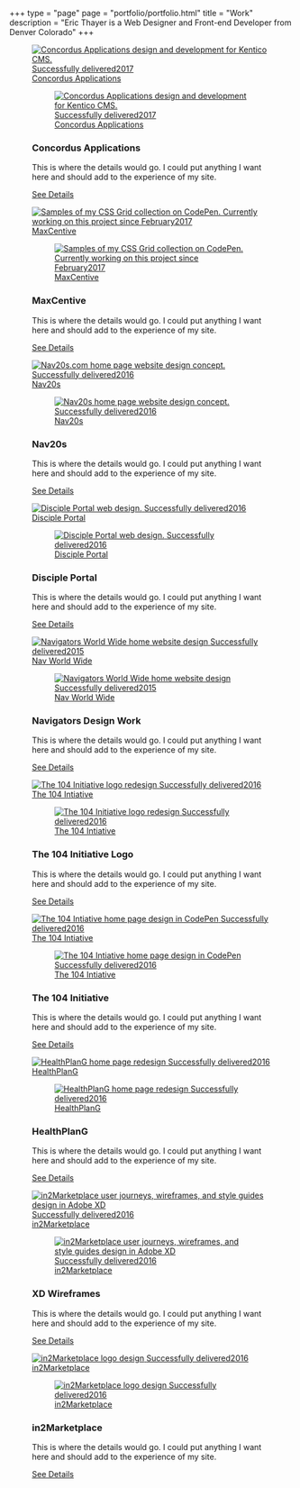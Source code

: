 +++
type = "page"
page = "portfolio/portfolio.html"
title = "Work"
description = "Eric Thayer is a Web Designer and Front-end Developer from Denver Colorado"
+++

<!-- Project Samples -->
<section id="portfolio" class="projects pt-4 pb-2">
  <div class="container container-fluid">
    <!-- Work Examples -->
    <div class="flex-layout l-media-grid col-2">
      <!-- Concordus -->
      <figure class="media-item">
        <a class="media-wrap img" href="../concordus/">
            <img class="lazyload" data-src="../images/content-img/16x9/img-16x9-Concordus-RWD-MD.jpg" data-srcset="../images/content-img/16x9/img-16x9-Concordus-RWD-LG.jpg 1400w, ../images/content-img/16x9/img-16x9-Concordus-RWD-MD.jpg 1400w" alt="Concordus Applications design and development for Kentico CMS.">
            <time class="time-stamp" datetime="2017"><span class="sr-only">Successfully delivered</span>2017</time>
            <figcaption class="media-caption" aria-hidden="true">
              <span class="project-title">Concordus Applications</span>                  
            </figcaption>
          </a>
        <noscript>
          <figure class="media-item">
            <a class="media-wrap img" href="../concordus/">
                <img src="../images/content-img/16x9/img-16x9-Concordus-RWD-MD.jpg" srcset="../images/content-img/16x9/img-16x9-Concordus-RWD-LG.jpg 1400w, ../images/content-img/16x9/img-16x9-Concordus-RWD-MD.jpg 1400w" alt="Concordus Applications design and development for Kentico CMS.">
                <time class="time-stamp" datetime="2017"><span class="sr-only">Successfully delivered</span>2017</time>
                <figcaption class="media-caption" aria-hidden="true">
                  <span class="project-title">Concordus Applications</span>                  
                </figcaption>
              </a>
          </figure>
        </noscript>
        <div class="media-details pt-2 pb-2 pr-pl-tiny">
          <h3 class="mb-sm">Concordus Applications</h3>
          <p class="mb-2">This is where the details would go. I could put anything I want here and should add to the experience of my
            site.</p>
          <a href="../concordus/">See Details</a>
        </div>
      </figure>
      <!-- MaxCentive -->
      <figure class="media-item">
        <a class="media-wrap img" href="../maxcentive/">
            <img class="lazyload" data-src="../images/content-img/16x9/img-16x9-MaxCentive-2-MD.jpg" data-srcset="../images/content-img/16x9/img-16x9-MaxCentive-2-LG.jpg 1400w, ../images/content-img/16x9/img-16x9-MaxCentive-2-MD.jpg 1400w" alt="Samples of my CSS Grid collection on CodePen.">
            <time class="time-stamp" datetime="2017"><span class="sr-only">Currently working on this project since February</span>2017</time>
            <figcaption class="media-caption" aria-hidden="true">
              <span class="project-title">MaxCentive</span>
            </figcaption>
          </a>
        <noscript>
          <figure class="media-item media-light"> 
            <a href="../maxcentive/">
                <img src="../images/content-img/16x9/img-16x9-MaxCentive-2-MD.jpg" srcset="../images/content-img/16x9/img-16x9-MaxCentive-2-LG.jpg 1400w, ../images/content-img/16x9/img-16x9-MaxCentive-2-MD.jpg 1400w" alt="Samples of my CSS Grid collection on CodePen.">
                <time class="time-stamp" datetime="2017"><span class="sr-only">Currently working on this project since February</span>2017</time>
            <figcaption class="media-caption" aria-hidden="true">
              <span class="project-title">MaxCentive</span>
            </figcaption>
              </a>
          </figure>
        </noscript>
        <div class="media-details pt-2 pb-2 pr-pl-tiny">
          <h3 class="mb-sm">MaxCentive</h3>
          <p class="mb-2">This is where the details would go. I could put anything I want here and should add to the experience of my
            site.</p>
          <a href="../maxcentive/">See Details</a>
        </div>
      </figure>
      <!-- Nav20s -->
      <figure class="media-item">
        <a class="media-wrap img" href="#0">
            <img class="lazyload" data-src="../images/content-img/16x9/img-16x9-Nav20s-MD.jpg" data-srcset="../images/content-img/16x9/img-16x9-Nav20s-MD.jpg 2000w, ../images/content-img/16x9/img-16x9-Nav20s-SM.jpg 1400w" alt="Nav20s.com home page website design concept.">
            <time class="time-stamp" datetime="2016"><span class="sr-only">Successfully delivered</span>2016</time>
            <figcaption class="media-caption" aria-hidden="true">
              <span class="project-title">Nav20s</span>
            </figcaption>
          </a>
        <noscript>
          <figure class="media-item">
            <a class="media-wrap img" href="#0">
              <img src="../images/content-img/16x9/img-16x9-Nav20s-MD.jpg" srcset="../images/content-img/16x9/img-16x9-Nav20s-MD.jpg 2000w, ../images/content-img/16x9/img-16x9-Nav20s-SM.jpg 1400w" alt="Nav20s home page website design concept.">
              <time class="time-stamp" datetime="2016"><span class="sr-only">Successfully delivered</span>2016</time>
              <figcaption class="media-caption" aria-hidden="true">
                <span class="project-title">Nav20s</span>
              </figcaption>
            </a>
          </figure>
        </noscript>
        <div class="media-details pt-2 pb-2 pr-pl-tiny">
          <h3 class="mb-sm">Nav20s</h3>
          <p class="mb-2">This is where the details would go. I could put anything I want here and should add to the experience of my
            site.</p>
          <a href="#0">See Details</a>
        </div>
      </figure>
      <!-- DPI Home -->
      <figure class="media-item media-light">
        <a class="media-wrap img" href="#0">
            <img class="lazyload" data-src="../images/content-img/16x9/img-16x9-DPI-home-MD.jpg" data-srcset="../images/content-img/16x9/img-16x9-DPI-home-MD.jpg 2000w, ../images/content-img/16x9/img-16x9-DPI-home-SM.jpg 1400w" alt="Disciple Portal web design.">
            <time class="time-stamp" datetime="2016"><span class="sr-only">Successfully delivered</span>2016</time>
            <figcaption class="media-caption" aria-hidden="true">
              <span class="project-title">Disciple Portal</span>
            </figcaption>
          </a>
        <noscript>
          <figure class="media-item media-light">
            <a class="media-wrap img" href="#0">
                <img src="../images/content-img/16x9/img-16x9-DPI-home-MD.jpg" srcset="../images/content-img/16x9/img-16x9-DPI-home-MD.jpg 2000w, ../images/content-img/16x9/img-16x9-DPI-home-SM.jpg 1400w" alt="Disciple Portal web design.">
                <time class="time-stamp" datetime="2016"><span class="sr-only">Successfully delivered</span>2016</time>
                <figcaption class="media-caption" aria-hidden="true">
                  <span class="project-title">Disciple Portal</span>
                </figcaption>
              </a>
          </figure>
        </noscript>
        <div class="media-details pt-2 pb-2 pr-pl-tiny">
          <h3 class="mb-sm">Disciple Portal</h3>
          <p class="mb-2">This is where the details would go. I could put anything I want here and should add to the experience of my
            site.</p>
          <a href="#0">See Details</a>
        </div>
      </figure>
      <!-- Nav World Wide -->
      <figure class="media-item">
        <a class="media-wrap img" href="#0">
            <img class="lazyload" data-src="../images/content-img/16x9/img-16x9-NWW-MD.jpg" data-srcset="../images/content-img/16x9/img-16x9-NWW-MD.jpg 2000w, ../images/content-img/16x9/img-16x9-NWW-SM.jpg 1400w" alt="Navigators World Wide home website design">
            <time class="time-stamp" datetime="2016"><span class="sr-only">Successfully delivered</span>2015</time>
            <figcaption class="media-caption" aria-hidden="true">
              <span class="project-title">Nav World Wide</span>
            </figcaption>
          </a>
        <noscript>
          <figure class="media-item">
            <a class="media-wrap img" href="#0">
              <img src="../images/content-img/16x9/img-16x9-NWW-MD.jpg" srcset="../images/content-img/16x9/img-16x9-NWW-MD.jpg 2000w, ../images/content-img/16x9/img-16x9-NWW-SM.jpg 1400w" alt="Navigators World Wide home website design">
              <time class="time-stamp" datetime="2016"><span class="sr-only">Successfully delivered</span>2015</time>
              <figcaption class="media-caption" aria-hidden="true">
                <span class="project-title">Nav World Wide</span>
              </figcaption>
            </a>
          </figure>
        </noscript>
        <div class="media-details pt-2 pb-2 pr-pl-tiny">
          <h3 class="mb-sm">Navigators Design Work</h3>
          <p class="mb-2">This is where the details would go. I could put anything I want here and should add to the experience of my
            site.</p>
          <a href="#0">See Details</a>
        </div>
      </figure>
      <!-- The 104 Initiative logo -->
      <figure class="media-item">
        <a class="media-wrap img" href="#0">
            <img class="lazyload" data-src="../images/content-img/16x9/img-16x9-104v2-logo-MD.jpg" data-srcset="../images/content-img/16x9/img-16x9-104v2-logo-XL.jpg 2500w, ../images/content-img/16x9/img-16x9-104v2-logo-LG.jpg 1875w, ../images/content-img/16x9/img-16x9-104v2-logo-MD.jpg 2000w, ../images/content-img/16x9/img-16x9-104v2-logo-SM.jpg 1400w" alt="The 104 Initiative logo redesign">
            <time class="time-stamp" datetime="2016"><span class="sr-only">Successfully delivered</span>2016</time>
            <figcaption class="media-caption" aria-hidden="true">
              <span class="project-title">The 104 Intiative</span>
            </figcaption>
          </a>
        <noscript>
          <figure class="media-item">
            <a class="media-wrap img" href="#0">
                <img src="../images/content-img/16x9/img-16x9-104v2-logo-MD.jpg" srcset="../images/content-img/16x9/img-16x9-104v2-logo-XL.jpg 2500w, ../images/content-img/16x9/img-16x9-104v2-logo-LG.jpg 1875w, ../images/content-img/16x9/img-16x9-104v2-logo-MD.jpg 2000w, ../images/content-img/16x9/img-16x9-104v2-logo-SM.jpg 1400w" alt="The 104 Initiative logo redesign">
                <time class="time-stamp" datetime="2016"><span class="sr-only">Successfully delivered</span>2016</time>
                <figcaption class="media-caption" aria-hidden="true">
                  <span class="project-title">The 104 Intiative</span>
                </figcaption>
              </a>
          </figure>
        </noscript>
        <div class="media-details pt-2 pb-2 pr-pl-tiny">
          <h3 class="mb-sm">The 104 Initiative Logo</h3>
          <p class="mb-2">This is where the details would go. I could put anything I want here and should add to the experience of my
            site.</p>
          <a href="#0">See Details</a>
        </div>
      </figure>
      <!-- The 104 Initiative RWD -->
      <figure class="media-item">
        <a class="media-wrap img" href="#0">
            <img class="lazyload" data-src="../images/content-img/16x9/img-16x9-104-home-MD.jpg" data-srcset="../images/content-img/16x9/img-16x9-104-home-XL.jpg 2500w, ../images/content-img/16x9/img-16x9-104-home-LG.jpg 1875w, ../images/content-img/16x9/img-16x9-104-home-MD.jpg 2000w, ../images/content-img/16x9/img-16x9-104-home-SM.jpg 1400w" alt="The 104 Intiative home page design in CodePen">
            <time class="time-stamp" datetime="2016"><span class="sr-only">Successfully delivered</span>2016</time>
            <figcaption class="media-caption" aria-hidden="true">
              <span class="project-title">The 104 Intiative</span>
            </figcaption>
          </a>
        <noscript>
          <figure class="media-item">
            <a class="media-wrap img" href="#0">
                <img src="../images/content-img/16x9/img-16x9-104-home-MD.jpg" srcset="../images/content-img/16x9/img-16x9-104-home-XL.jpg 2500w, ../images/content-img/16x9/img-16x9-104-home-LG.jpg 1875w, ../images/content-img/16x9/img-16x9-104-home-MD.jpg 2000w, ../images/content-img/16x9/img-16x9-104-home-SM.jpg 1400w" alt="The 104 Intiative home page design in CodePen">
                <time class="time-stamp" datetime="2016"><span class="sr-only">Successfully delivered</span>2016</time>
                <figcaption class="media-caption" aria-hidden="true">
                  <span class="project-title">The 104 Intiative</span>
                </figcaption>
              </a>
          </figure>
        </noscript>
        <div class="media-details pt-2 pb-2 pr-pl-tiny">
          <h3 class="mb-sm">The 104 Initiative</h3>
          <p class="mb-2">This is where the details would go. I could put anything I want here and should add to the experience of my
            site.</p>
          <a href="#0">See Details</a>
        </div>
      </figure>
      <!-- HPG -->
      <figure class="media-item">
        <a class="media-wrap img" href="#0">
            <img class="lazyload" data-src="../images/content-img/16x9/img-16x9-HPG-MD.jpg" data-srcset=" ../images/content-img/16x9/img-16x9-HPG-MD.jpg 2000w, ../images/content-img/16x9/img-16x9-HPG-SM.jpg 1400w" alt="HealthPlanG home page redesign">
          <time class="time-stamp" datetime="2016"><span class="sr-only">Successfully delivered</span>2016</time>
            <figcaption class="media-caption" aria-hidden="true">
              <span class="project-title">HealthPlanG</span>
            </figcaption>
          </a>
        <noscript>
          <figure class="media-item">
            <a class="media-wrap img" href="#0">
                <img src="../images/content-img/16x9/img-16x9-HPG-MD.jpg" srcset=" ../images/content-img/16x9/img-16x9-HPG-MD.jpg 2000w, ../images/content-img/16x9/img-16x9-HPG-SM.jpg 1400w" alt="HealthPlanG home page redesign">
                <time class="time-stamp" datetime="2016"><span class="sr-only">Successfully delivered</span>2016</time>
                <figcaption class="media-caption" aria-hidden="true">
                  <span class="project-title">HealthPlanG</span>
                </figcaption>
              </a>
          </figure>
        </noscript>
        <div class="media-details pt-2 pb-2 pr-pl-tiny">
          <h3 class="mb-sm">HealthPlanG</h3>
          <p class="mb-2">This is where the details would go. I could put anything I want here and should add to the experience of my
            site.</p>
          <a href="#0">See Details</a>
        </div>
      </figure>
      <!-- XD Wireframe ex:1 -->
      <figure class="media-item">
        <a class="media-wrap img" href="#0">
            <img class="lazyload" data-src="../images/content-img/16x9/img-16x9-XD-wire1-MD.jpg" data-srcset="../images/content-img/16x9/img-16x9-XD-wire1-MD.jpg 2000w, ../images/content-img/16x9/img-16x9-XD-wire1-SM.jpg 1400w" alt="in2Marketplace user journeys, wireframes, and style guides design in Adobe XD">
            <time class="time-stamp" datetime="2016"><span class="sr-only">Successfully delivered</span>2016</time>
            <figcaption class="media-caption" aria-hidden="true">
              <span class="project-title">in2Marketplace</span>
            </figcaption>
          </a>
        <noscript>
          <figure class="media-item">
            <a class="media-wrap img" href="#0">
                <img src="../images/content-img/16x9/img-16x9-XD-wire1-MD.jpg" srcset=" ../images/content-img/16x9/img-16x9-XD-wire1-MD.jpg 2000w, ../images/content-img/16x9/img-16x9-XD-wire1-SM.jpg 1400w" alt="in2Marketplace user journeys, wireframes, and style guides design in Adobe XD">
                <time class="time-stamp" datetime="2016"><span class="sr-only">Successfully delivered</span>2016</time>
                <figcaption class="media-caption" aria-hidden="true">
                  <span class="project-title">in2Marketplace</span>
                </figcaption>
              </a>
          </figure>
        </noscript>
        <div class="media-details pt-2 pb-2 pr-pl-tiny">
          <h3 class="mb-sm">XD Wireframes</h3>
          <p class="mb-2">This is where the details would go. I could put anything I want here and should add to the experience of my
            site.</p>
          <a href="#0">See Details</a>
        </div>
      </figure>
      <!-- in2M Logo -->
      <figure class="media-item media-light">
        <a class="media-wrap img" href="#0">
            <img class="lazyload" data-src="../images/content-img/16x9/img-16x9-in2M-logo-MD.jpg" data-srcset="../images/content-img/16x9/img-16x9-in2M-logo-MD.jpg 2000w, ../images/content-img/16x9/img-16x9-in2M-logo-SM.jpg 1400w" alt="in2Marketplace logo design">
            <time class="time-stamp" datetime="2016"><span class="sr-only">Successfully delivered</span>2016</time>
            <figcaption class="media-caption" aria-hidden="true">
              <span class="project-title">in2Marketplace</span>
            </figcaption>
          </a>
        <noscript>
          <figure class="media-item media-light">
            <a class="media-wrap img" href="#0">
                <img src="../images/content-img/16x9/img-16x9-in2M-logo-MD.jpg" srcset="../images/content-img/16x9/img-16x9-in2M-logo-MD.jpg 2000w, ../images/content-img/16x9/img-16x9-in2M-logo-SM.jpg 1400w" alt="in2Marketplace logo design">
                <time class="time-stamp" datetime="2016"><span class="sr-only">Successfully delivered</span>2016</time>
                <figcaption class="media-caption" aria-hidden="true">
                  <span class="project-title">in2Marketplace</span>
                </figcaption>
              </a>
          </figure>
        </noscript>
        <div class="media-details pt-2 pb-2 pr-pl-tiny">
          <h3 class="mb-sm">in2Marketplace</h3>
          <p class="mb-2">This is where the details would go. I could put anything I want here and should add to the experience of my
            site.</p>
          <a href="#0">See Details</a>
        </div>
      </figure>
    </div>
    <!-- View More Link -->
    <!--<a class="cta-link" href="//dribbble.com/ethayer/">View More Samples</a>-->
  </div>
</section>